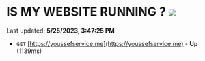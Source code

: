 # IS MY WEBSITE RUNNING ? [![](https://img.shields.io/static/v1?label=Sponsor&message=%E2%9D%A4&logo=GitHub&color=%23fe8e86)](https://github.com/sponsors/<username>)

Last updated: **5/25/2023, 3:47:25 PM**

- `GET` [https://youssefservice.me](https://youssefservice.me) - **Up** (1139ms)
